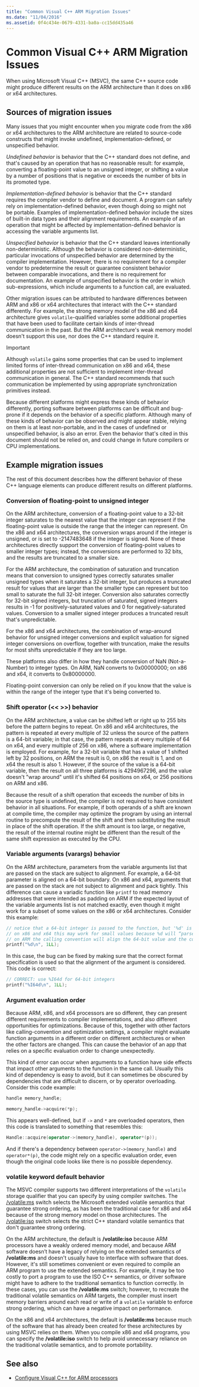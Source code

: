 ```yaml
---
title: "Common Visual C++ ARM Migration Issues"
ms.date: "11/04/2016"
ms.assetid: 0f4c434e-0679-4331-ba0a-cc15dd435a46
---
```

# Common Visual C++ ARM Migration Issues

When using Microsoft Visual C++ (MSVC), the same C++ source code might produce different results on the ARM architecture than it does on x86 or x64 architectures.

## Sources of migration issues

Many issues that you might encounter when you migrate code from the x86 or x64 architectures to the ARM architecture are related to source-code constructs that might invoke undefined, implementation-defined, or unspecified behavior.

*Undefined behavior* is behavior that the C++ standard does not define, and that's caused by an operation that has no reasonable result: for example, converting a floating-point value to an unsigned integer, or shifting a value by a number of positions that is negative or exceeds the number of bits in its promoted type.

*Implementation-defined behavior* is behavior that the C++ standard requires the compiler vendor to define and document. A program can safely rely on implementation-defined behavior, even though doing so might not be portable. Examples of implementation-defined behavior include the sizes of built-in data types and their alignment requirements. An example of an operation that might be affected by implementation-defined behavior is accessing the variable arguments list.

*Unspecified behavior* is behavior that the C++ standard leaves intentionally non-deterministic. Although the behavior is considered non-deterministic, particular invocations of unspecified behavior are determined by the compiler implementation. However, there is no requirement for a compiler vendor to predetermine the result or guarantee consistent behavior between comparable invocations, and there is no requirement for documentation. An example of unspecified behavior is the order in which sub-expressions, which include arguments to a function call, are evaluated.

Other migration issues can be attributed to hardware differences between ARM and x86 or x64 architectures that interact with the C++ standard differently. For example, the strong memory model of the x86 and x64 architecture gives `volatile`-qualified variables some additional properties that have been used to facilitate certain kinds of inter-thread communication in the past. But the ARM architecture's weak memory model doesn't support this use, nor does the C++ standard require it.

> [!IMPORTANT]
>  Although `volatile` gains some properties that can be used to implement limited forms of inter-thread communication on x86 and x64, these additional properties are not sufficient to implement inter-thread communication in general. The C++ standard recommends that such communication be implemented by using appropriate synchronization primitives instead.

Because different platforms might express these kinds of behavior differently, porting software between platforms can be difficult and bug-prone if it depends on the behavior of a specific platform. Although many of these kinds of behavior can be observed and might appear stable, relying on them is at least non-portable, and in the cases of undefined or unspecified behavior, is also an error. Even the behavior that's cited in this document should not be relied on, and could change in future compilers or CPU implementations.

## Example migration issues

The rest of this document describes how the different behavior of these C++ language elements can produce different results on different platforms.

### Conversion of floating-point to unsigned integer

On the ARM architecture, conversion of a floating-point value to a 32-bit integer saturates to the nearest value that the integer can represent if the floating-point value is outside the range that the integer can represent. On the x86 and x64 architectures, the conversion wraps around if the integer is unsigned, or is set to -2147483648 if the integer is signed. None of these architectures directly support the conversion of floating-point values to smaller integer types; instead, the conversions are performed to 32 bits, and the results are truncated to a smaller size.

For the ARM architecture, the combination of saturation and truncation means that conversion to unsigned types correctly saturates smaller unsigned types when it saturates a 32-bit integer, but produces a truncated result for values that are larger than the smaller type can represent but too small to saturate the full 32-bit integer. Conversion also saturates correctly for 32-bit signed integers, but truncation of saturated, signed integers results in -1 for positively-saturated values and 0 for negatively-saturated values. Conversion to a smaller signed integer produces a truncated result that's unpredictable.

For the x86 and x64 architectures, the combination of wrap-around behavior for unsigned integer conversions and explicit valuation for signed integer conversions on overflow, together with truncation, make the results for most shifts unpredictable if they are too large.

These platforms also differ in how they handle conversion of NaN (Not-a-Number) to integer types. On ARM, NaN converts to 0x00000000; on x86 and x64, it converts to 0x80000000.

Floating-point conversion can only be relied on if you know that the value is within the range of the integer type that it's being converted to.

### Shift operator (\<\< >>) behavior

On the ARM architecture, a value can be shifted left or right up to 255 bits before the pattern begins to repeat. On x86 and x64 architectures, the pattern is repeated at every multiple of 32 unless the source of the pattern is a 64-bit variable; in that case, the pattern repeats at every multiple of 64 on x64, and every multiple of 256 on x86, where a software implementation is employed. For example, for a 32-bit variable that has a value of 1 shifted left by 32 positions, on ARM the result is 0, on x86 the result is 1, and on x64 the result is also 1. However, if the source of the value is a 64-bit variable, then the result on all three platforms is 4294967296, and the value doesn't "wrap around" until it's shifted 64 positions on x64, or 256 positions on ARM and x86.

Because the result of a shift operation that exceeds the number of bits in the source type is undefined, the compiler is not required to have consistent behavior in all situations. For example, if both operands of a shift are known at compile time, the compiler may optimize the program by using an internal routine to precompute the result of the shift and then substituting the result in place of the shift operation. If the shift amount is too large, or negative, the result of the internal routine might be different than the result of the same shift expression as executed by the CPU.

### Variable arguments (varargs) behavior

On the ARM architecture, parameters from the variable arguments list that are passed on the stack are subject to alignment. For example, a 64-bit parameter is aligned on a 64-bit boundary. On x86 and x64, arguments that are passed on the stack are not subject to alignment and pack tightly. This difference can cause a variadic function like `printf` to read memory addresses that were intended as padding on ARM if the expected layout of the variable arguments list is not matched exactly, even though it might work for a subset of some values on the x86 or x64 architectures. Consider this example:

```C
// notice that a 64-bit integer is passed to the function, but '%d' is used to read it.
// on x86 and x64 this may work for small values because %d will “parse” the low-32 bits of the argument.
// on ARM the calling convention will align the 64-bit value and the code will print a random value
printf("%d\n", 1LL);
```

In this case, the bug can be fixed by making sure that the correct format specification is used so that the alignment of the argument is considered. This code is correct:

```C
// CORRECT: use %I64d for 64-bit integers
printf("%I64d\n", 1LL);
```

### Argument evaluation order

Because ARM, x86, and x64 processors are so different, they can present different requirements to compiler implementations, and also different opportunities for optimizations. Because of this, together with other factors like calling-convention and optimization settings, a compiler might evaluate function arguments in a different order on different architectures or when the other factors are changed. This can cause the behavior of an app that relies on a specific evaluation order to change unexpectedly.

This kind of error can occur when arguments to a function have side effects that impact other arguments to the function in the same call. Usually this kind of dependency is easy to avoid, but it can sometimes be obscured by dependencies that are difficult to discern, or by operator overloading. Consider this code example:

```cpp
handle memory_handle;

memory_handle->acquire(*p);
```

This appears well-defined, but if `->` and `*` are overloaded operators, then this code is translated to something that resembles this:

```cpp
Handle::acquire(operator->(memory_handle), operator*(p));
```

And if there's a dependency between `operator->(memory_handle)` and `operator*(p)`, the code might rely on a specific evaluation order, even though the original code looks like there is no possible dependency.

### volatile keyword default behavior

The MSVC compiler supports two different interpretations of the `volatile` storage qualifier that you can specify by using compiler switches. The [/volatile:ms](../build/reference/volatile-volatile-keyword-interpretation.md) switch selects the Microsoft extended volatile semantics that guarantee strong ordering, as has been the traditional case for x86 and x64 because of the strong memory model on those architectures. The [/volatile:iso](../build/reference/volatile-volatile-keyword-interpretation.md) switch selects the strict C++ standard volatile semantics that don't guarantee strong ordering.

On the ARM architecture, the default is **/volatile:iso** because ARM processors have a weakly ordered memory model, and because ARM software doesn’t have a legacy of relying on the extended semantics of **/volatile:ms** and doesn't usually have to interface with software that does. However, it's still sometimes convenient or even required to compile an ARM program to use the extended semantics. For example, it may be too costly to port a program to use the ISO C++ semantics, or driver software might have to adhere to the traditional semantics to function correctly. In these cases, you can use the **/volatile:ms** switch; however, to recreate the traditional volatile semantics on ARM targets, the compiler must insert memory barriers around each read or write of a `volatile` variable to enforce strong ordering, which can have a negative impact on performance.

On the x86 and x64 architectures, the default is **/volatile:ms** because much of the software that has already been created for these architectures by using MSVC relies on them. When you compile x86 and x64 programs, you can specify the **/volatile:iso** switch to help avoid unnecessary reliance on the traditional volatile semantics, and to promote portability.

## See also

- [Configure Visual C++ for ARM processors](../build/configuring-programs-for-arm-processors-visual-cpp.md)
